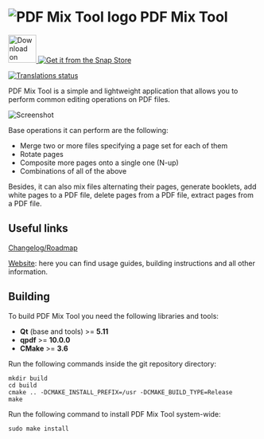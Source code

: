 # ![PDF Mix Tool logo](https://scarpetta.eu/pdfmixtool/icon.svg) PDF Mix Tool

<a href='https://flathub.org/apps/details/eu.scarpetta.PDFMixTool'>
    <img height='56' alt='Download on Flathub' src='https://flathub.org/assets/badges/flathub-badge-en.png'/>
</a>
<a href="https://snapcraft.io/pdfmixtool">
    <img alt="Get it from the Snap Store" src="https://snapcraft.io/static/images/badges/en/snap-store-black.svg" />
</a>
<p>
    <a href="https://hosted.weblate.org/engage/pdf-mix-tool/?utm_source=widget">
        <img src="https://hosted.weblate.org/widgets/pdf-mix-tool/-/svg-badge.svg" alt="Translations status" />
    </a>
</p>

<p>
    PDF Mix Tool is a simple and lightweight application that allows you to
    perform common editing operations on PDF files.
</p>

![Screenshot](https://scarpetta.eu/pdfmixtool/merge_files.png)

<p>Base operations it can perform are the following:</p>
<ul>
    <li>Merge two or more files specifying a page set for each of them</li>
    <li>Rotate pages</li>
    <li>Composite more pages onto a single one (N-up)</li>
    <li>Combinations of all of the above</li>
</ul>
<p>
    Besides, it can also mix files alternating their pages, generate booklets,
    add white pages to a PDF file, delete pages from a PDF file, extract pages
    from a PDF file. 
</p>

## Useful links
[Changelog/Roadmap](CHANGELOG.md)

[Website](https://scarpetta.eu/pdfmixtool/): here you can find usage
guides, building instructions and all other information.

## Building
To build PDF Mix Tool you need the following libraries and tools:

- **Qt** (base and tools) >= **5.11**
- **qpdf** >= **10.0.0**
- **CMake** >= **3.6**

Run the following commands inside the git repository directory:

```
mkdir build
cd build
cmake .. -DCMAKE_INSTALL_PREFIX=/usr -DCMAKE_BUILD_TYPE=Release
make
```

Run the following command to install PDF Mix Tool system-wide:

```
sudo make install
```
